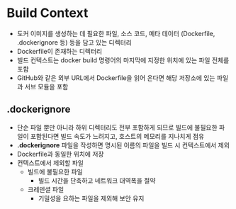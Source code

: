 # Build Context

- 도커 이미지를 생성하는 데 필요한 파일, 소스 코드, 메타 데이터 (Dockerfile, .dockerignore 등) 등을 담고 있는 디렉터리
- Dockerfile이 존재하는 디렉터리
- 빌드 컨텍스트는 docker build 명령어의 마지막에 지정한 위치에 있는 파일 전체를 포함
- GitHub와 같은 외부 URL에서 Dockerfile을 읽어 온다면 해당 저장소에 있는 파일과 서브 모듈을 포함

## .dockerignore

- 단순 파일 뿐만 아니라 하위 디렉터리도 전부 포함하게 되므로 빌드에 불필요한 파일이 포함된다면 빌드 속도가 느려지고, 호스트의 메모리를 지나치게 점유
- **.dockerignore** 파일을 작성하면 명시된 이름의 파일을 빌드 시 컨텍스트에서 제외
- Dockerfile과 동일한 위치에 저장
- 컨텍스트에서 제외할 파일
	- 빌드에 불필요한 파일
		- 빌드 시간을 단축하고 네트워크 대역폭을 절약
	- 크레덴셜 파일
		- 기밀성을 요하는 파일을 제외해 보안 유지



